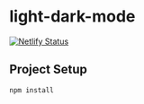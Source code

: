 # light-dark-mode
[![Netlify Status](https://api.netlify.com/api/v1/badges/5919628e-7c3a-4631-857e-bbae4225b487/deploy-status)](https://app.netlify.com/sites/keen-visvesvaraya-865c4d/deploys)

## Project Setup
```
npm install
```
